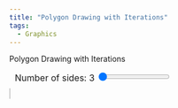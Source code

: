 ```yaml
---
title: "Polygon Drawing with Iterations"
tags:
  - Graphics
---
```


Polygon Drawing with Iterations

<style>
        canvas {
            background-color: white;
            border: 1px solid #ccc;
        }
        .controls {
            margin: 10px;
            font-size: 16px;
        }
</style>
<div class="controls">
    <label for="ngonSlider">Number of sides: <span id="ngonValue">3</span></label>
    <input type="range" id="ngonSlider" min="3" max="21" value="3">
</div>
<canvas id="polygonCanvas" width="500" height="500"></canvas>
<script>
const canvas = document.getElementById('polygonCanvas');
const ctx = canvas.getContext('2d');
const ngonSlider = document.getElementById('ngonSlider');
const ngonValue = document.getElementById('ngonValue');

// Define the gradient color palette from blue to yellow
const colorPalette = [
    '#0000FF', '#1A33FF', '#3366FF', '#4D99FF', '#66CCFF', '#80FFFF', '#99FFCC', '#B3FF99',
    '#CCFF66', '#E6FF33', '#FFFF00', '#FFCC00', '#FF9933', '#FF6600', '#FF3300', '#FFFF33'
];

let colorIndex = 0;

// Function to draw a regular polygon
function drawPolygon(sides, radius, centerX, centerY, color) {
    const angleStep = (2 * Math.PI) / sides;
    const points = [];

    ctx.strokeStyle = color;
    ctx.beginPath();

    for (let i = 0; i < sides; i++) {
        const x = centerX + radius * Math.cos(i * angleStep);
        const y = centerY + radius * Math.sin(i * angleStep);
        points.push({ x, y });
        if (i === 0) ctx.moveTo(x, y);
        else ctx.lineTo(x, y);
    }
    ctx.closePath();
    ctx.stroke();
}

// Function to update and redraw the polygon
function updatePolygon() {
    const sides = parseInt(ngonSlider.value, 10);
    ngonValue.textContent = sides;

    ctx.clearRect(0, 0, canvas.width, canvas.height);
    const radius = 200;
    const centerX = canvas.width / 2;
    const centerY = canvas.height / 2;

    // Get the current color
    const color = colorPalette[colorIndex % colorPalette.length];
    colorIndex++;

    // Draw the polygon
    drawPolygon(sides, radius, centerX, centerY, color);
}

// Initial draw
updatePolygon();

// Update polygon when slider changes
ngonSlider.addEventListener('input', updatePolygon);
</script>
